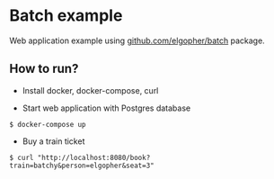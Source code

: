# Batch example

Web application example using [github.com/elgopher/batch](https://github.com/elgopher/batch) package.

## How to run?

* Install docker, docker-compose, curl

* Start web application with Postgres database

`$ docker-compose up`

* Buy a train ticket

`$ curl "http://localhost:8080/book?train=batchy&person=elgopher&seat=3"`